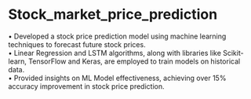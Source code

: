# Stock_market_price_prediction

• Developed a stock price prediction model using machine learning techniques to forecast future stock prices. <br>
• Linear Regression and LSTM algorithms, along with libraries like Scikit-learn, TensorFlow and Keras, are employed to train models on historical data. <br>
• Provided insights on ML Model effectiveness, achieving over 15% accuracy improvement in stock price prediction.<br>
